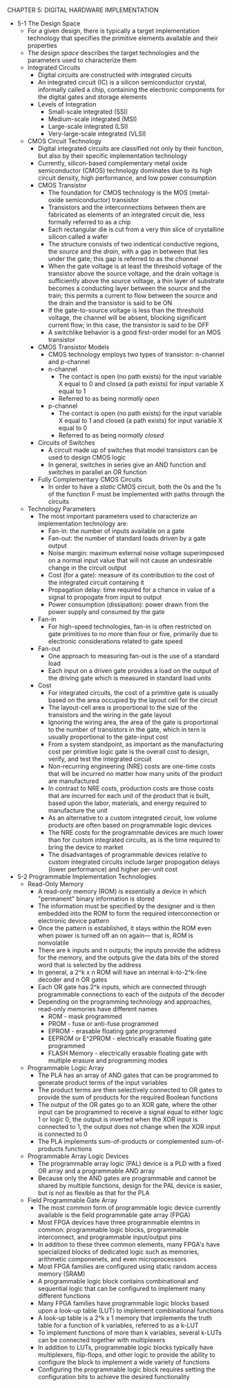 CHAPTER 5: DIGITAL HARDWARE IMPLEMENTATION

- 5-1 The Design Space
  - For a given design, there is typically a target implementation technology that specifies the primitive elements available and their properties
  - The *design space* describes the target technologies and the parameters used to characterize them
  - Integrated Circuits
    - Digital circuits are constructed with integrated circuits
    - An integrated circuit (IC) is a silicon semiconductor crystal, informally called a chip, containing the electronic components for the digital gates and storage elements
    - Levels of Integration
      - Small-scale integrated (SSI)
      - Medium-scale integrated (MSI)
      - Large-scale integrated (LSI)
      - Very-large-scale integrated (VLSI)
  - CMOS Circuit Technology
    - Digital integrated circuits are classified not only by their function, but also by their specific implementation technology
    - Currently, silicon-based complementary metal oxide semiconductor (CMOS) technology dominates due to its high circuit density, high performance, and low power consumption
    - CMOS Transistor
      - The foundation for CMOS technology is the MOS (metal-oxide semiconductor) transistor
      - Transistors and the interconnections between them are fabricated as elements of an integrated circuit die, less formally referred to as a chip
      - Each rectangular die is cut from a very thin slice of crystalline silicon called a wafer
      - The structure consists of two indentical conductive regions, the *source* and the *drain*, with a gap in between that lies under the gate; this gap is referred to as the *channel*
      - When the gate voltage is at least the threshold voltage of the transistor above the source voltage, and the drain voltage is sufficiently above the source voltage, a thin layer of substrate becomes a conducting layer between the source and the train; this permits a current to flow between the source and the drain and the transistor is said to be ON
      - If the gate-to-source voltage is less than the threshold voltage, the channel will be absent, blocking significant current flow; in this case, the transistor is said to be OFF
      - A switchlike behavior is a good first-order model for an MOS transistor
    - CMOS Transistor Models
      - CMOS technology employs two types of transistor: n-channel and p-channel
      - n-channel
        - The contact is open (no path exists) for the input variable X equal to 0 and closed (a path exists) for input variable X equal to 1
        - Referred to as being *normally open*
      - p-channel
        - The contact is open (no path exists) for the input variable X equal to 1 and closed (a path exists) for input variable X equal to 0
        - Referred to as being *normally closed*
    - Circuits of Switches
      - A circuit made up of switches that model transistors can be used to design CMOS logic
      - In general, switches in series give an AND function and switches in parallel an OR function
    - Fully Complementary CMOS Circuits
      - In order to have a *static* CMOS circuit, both the 0s and the 1s of the function F must be implemented with paths through the circuits
  - Technology Parameters
    - The most important parameters used to characterize an implementation technology are:
      - Fan-in: the number of inputs available on a gate
      - Fan-out: the number of standard loads driven by a gate output
      - Noise margin: maximum external noise voltage superimposed on a normal input value that will not cause an undesirable change in the circuit output
      - Cost (for a gate): measure of its contribution to the cost of the integrated circuit containing it
      - Propagation delay: time required for a chance in value of a signal to propogate from input to output
      - Power consumption (dissipation): power drawn from the power supply and consumed by the gate
    - Fan-in
      - For high-speed technologies, fan-in is often restricted on gate primitives to no more than four or five, primarily due to electronic considerations related to gate speed
    - Fan-out
      - One approach to measuring fan-out is the use of a standard load
      - Each input on a driven gate provides a load on the output of the driving gate which is measured in standard load units
    - Cost
      - For integrated circuits, the cost of a primitive gate is usually based on the area occupied by the layout cell for the circuit
      - The layout-cell area is proportional to the size of the transistors and the wiring in the gate layout
      - Ignoring the wiring area, the area of the gate is proportional to the number of transistors in the gate, which in tern is usually proportional to the gate-input cost
      - From a system standpoint, as important as the manufacturing cost per primitive logic gate is the overall cost to design, verify, and test the integrated circuit
      - Non-recurring engineering (NRE) costs are one-time costs that will be incurred no matter how many units of the product are manufactured
      - In contrast to NRE costs, production costs are those costs that are incurred for each unit of the product that is built, based upon the labor, materials, and energy required to manufacture the unit
      - As an alternative to a custom integrated circuit, low volume products are often based on programmable logic devices
      - The NRE costs for the programmable devices are much lower than for custom integrated circuits, as is the time required to bring the device to market
      - The disadvantages of programmable devices relative to custom integrated circuits include larger propogation delays (lower performance) and higher per-unit cost
- 5-2 Programmable Implementation Technologies
  - Read-Only Memory
    - A read-only memory (ROM) is essentially a device in which "permanent" binary information is stored
    - The information must be specified by the designer and is then embedded into the ROM to form the required interconnection or electronic device pattern
    - Once the pattern is established, it stays within the ROM even when power is turned off an on again— that is, ROM is nonvolatile
    - There are k inputs and n outputs; the inputs provide the address for the memory, and the outputs give the data bits of the stored word that is selected by the address
    - In general, a 2^k x n ROM will have an internal k-to-2^k-line decoder and n OR gates
    - Each OR gate has 2^k inputs, which are connected through programmable connections to each of the outputs of the decoder
    - Depending on the programming technology and approaches, read-only memories have different names
      - ROM - mask programmed
      - PROM - fuse or anti-fuse programmed
      - EPROM - erasable floating gate programmed
      - EEPROM or E^2PROM - electrically erasable floating gate programmed
      - FLASH Memory - electrically erasable floating gate with multiple erasure and programming modes
  - Programmable Logic Array
    - The PLA has an array of AND gates that can be programmed to generate product terms of the input variables
    - The product terms are then selectively connected to OR gates to provide the sum of products for the required Boolean functions
    - The output of the OR gates go to an XOR gate, where the other input can be programmed to receive a signal equal to either logic 1 or logic 0; the output is inverted when the XOR input is connected to 1, the output does not change when the XOR input is connected to 0
    - The PLA implements sum-of-products or complemented sum-of-products functions
  - Programmable Array Logic Devices
    - The programmable array logic (PAL) device is a PLD with a fixed OR array and a programmable AND array
    - Because only the AND gates are programmable and cannot be shared by multiple functions, design for the PAL device is easier, but is not as flexible as that for the PLA
  - Field Programmable Gate Array
    - The most common form of programmable logic device currently available is the field programmable gate array (FPGA)
    - Most FPGA devices have three programmable elemtns in common: programmable logic blocks, programmable interconnect, and programmable input/output pins
    - In addition to these three common elements, many FPGA's have specialized blocks of dedicated logic such as memories, arithmetic componenets, and even microprocessors
    - Most FPGA families are configured using static random access memory (SRAM)
    - A programmable logic block contains combinational and sequential logic that can be configured to implement many different functions
    - Many FPGA families have programmable logic blocks based upon a look-up table (LUT) to implement combinational functions
    - A look-up table is a 2^k x 1 memory that implements the truth table for a function of k variables, referred to as a k-LUT
    - To implement functions of more than k variables, several k-LUTs can be connected together with multiplexers
    - In addition to LUTs, programmable logic blocks typically have multiplexers, flip-flops, and other logic to provide the ability to configure the block to implement a wide variety of functions
    - Configuring the programmable logic block requires setting the configuration bits to achieve the desired functionality